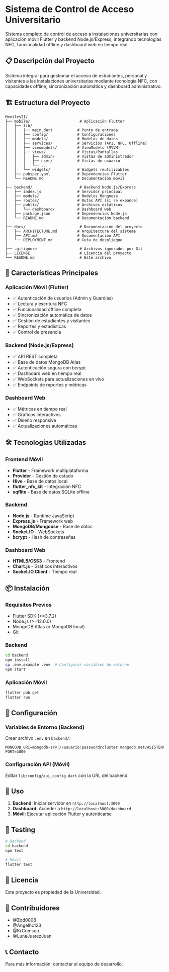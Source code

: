 # Sistema de Control de Acceso Universitario

Sistema completo de control de acceso a instalaciones universitarias con aplicación móvil Flutter y backend Node.js/Express, integrando tecnologías NFC, funcionalidad offline y dashboard web en tiempo real.

## 📋 Descripción del Proyecto

Sistema integral para gestionar el acceso de estudiantes, personal y visitantes a las instalaciones universitarias mediante tecnología NFC, con capacidades offline, sincronización automática y dashboard administrativo.

## 🏗️ Estructura del Proyecto

```
MovilesII/
├── mobile/                      # Aplicación Flutter
│   ├── lib/
│   │   ├── main.dart           # Punto de entrada
│   │   ├── config/             # Configuraciones
│   │   ├── models/             # Modelos de datos
│   │   ├── services/           # Servicios (API, NFC, Offline)
│   │   ├── viewmodels/         # ViewModels (MVVM)
│   │   ├── views/              # Vistas/Pantallas
│   │   │   ├── admin/          # Vistas de administrador
│   │   │   ├── user/           # Vistas de usuario
│   │   │   └── ...
│   │   └── widgets/            # Widgets reutilizables
│   ├── pubspec.yaml            # Dependencias Flutter
│   └── README.md               # Documentación móvil
│
├── backend/                     # Backend Node.js/Express
│   ├── index.js                # Servidor principal
│   ├── models/                 # Modelos Mongoose
│   ├── routes/                 # Rutas API (si se expande)
│   ├── public/                 # Archivos estáticos
│   │   └── dashboard/          # Dashboard web
│   ├── package.json            # Dependencias Node.js
│   └── README.md               # Documentación backend
│
├── docs/                        # Documentación del proyecto
│   ├── ARCHITECTURE.md         # Arquitectura del sistema
│   ├── API.md                  # Documentación API
│   └── DEPLOYMENT.md           # Guía de despliegue
│
├── .gitignore                   # Archivos ignorados por Git
├── LICENSE                      # Licencia del proyecto
└── README.md                    # Este archivo
```

## 🚀 Características Principales

### Aplicación Móvil (Flutter)
- ✅ Autenticación de usuarios (Admin y Guardias)
- ✅ Lectura y escritura NFC
- ✅ Funcionalidad offline completa
- ✅ Sincronización automática de datos
- ✅ Gestión de estudiantes y visitantes
- ✅ Reportes y estadísticas
- ✅ Control de presencia

### Backend (Node.js/Express)
- ✅ API REST completa
- ✅ Base de datos MongoDB Atlas
- ✅ Autenticación segura con bcrypt
- ✅ Dashboard web en tiempo real
- ✅ WebSockets para actualizaciones en vivo
- ✅ Endpoints de reportes y métricas

### Dashboard Web
- ✅ Métricas en tiempo real
- ✅ Gráficos interactivos
- ✅ Diseño responsive
- ✅ Actualizaciones automáticas

## 🛠️ Tecnologías Utilizadas

### Frontend Móvil
- **Flutter** - Framework multiplataforma
- **Provider** - Gestión de estado
- **Hive** - Base de datos local
- **flutter_nfc_kit** - Integración NFC
- **sqflite** - Base de datos SQLite offline

### Backend
- **Node.js** - Runtime JavaScript
- **Express.js** - Framework web
- **MongoDB/Mongoose** - Base de datos
- **Socket.IO** - WebSockets
- **bcrypt** - Hash de contraseñas

### Dashboard Web
- **HTML5/CSS3** - Frontend
- **Chart.js** - Gráficos interactivos
- **Socket.IO Client** - Tiempo real

## 📦 Instalación

### Requisitos Previos
- Flutter SDK (>=3.7.2)
- Node.js (>=12.0.0)
- MongoDB Atlas (o MongoDB local)
- Git

### Backend

```bash
cd backend
npm install
cp .env.example .env  # Configurar variables de entorno
npm start
```

### Aplicación Móvil

```bash
flutter pub get
flutter run
```

## 🔧 Configuración

### Variables de Entorno (Backend)

Crear archivo `.env` en `backend/`:

```env
MONGODB_URI=mongodb+srv://usuario:password@cluster.mongodb.net/ASISTENCIA
PORT=3000
```

### Configuración API (Móvil)

Editar `lib/config/api_config.dart` con la URL del backend.

## 📱 Uso

1. **Backend**: Iniciar servidor en `http://localhost:3000`
2. **Dashboard**: Acceder a `http://localhost:3000/dashboard`
3. **Móvil**: Ejecutar aplicación Flutter y autenticarse

## 🧪 Testing

```bash
# Backend
cd backend
npm test

# Móvil
flutter test
```

## 📄 Licencia

Este proyecto es propiedad de la Universidad.

## 👥 Contribuidores

- @Zod0808
- @Angelhc123
- @KrCrimson
- @LunaJuarezJuan

## 📞 Contacto

Para más información, contactar al equipo de desarrollo.
